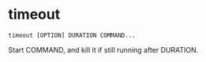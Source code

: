 # timeout

```
timeout [OPTION] DURATION COMMAND...
```

Start COMMAND, and kill it if still running after DURATION.
